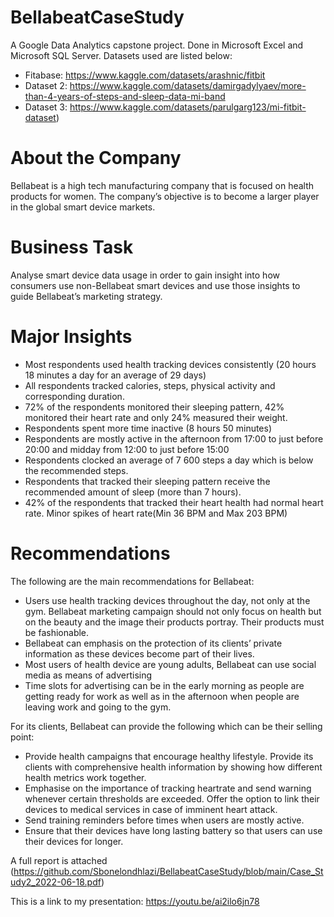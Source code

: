 # BellabeatCaseStudy
A Google Data Analytics capstone project.  Done in Microsoft Excel and Microsoft SQL Server. Datasets used are listed below:
* Fitabase: https://www.kaggle.com/datasets/arashnic/fitbit
* Dataset 2: https://www.kaggle.com/datasets/damirgadylyaev/more-than-4-years-of-steps-and-sleep-data-mi-band
* Dataset 3: https://www.kaggle.com/datasets/parulgarg123/mi-fitbit-dataset) 

# About the Company
Bellabeat is a high tech manufacturing company that is focused on health products for women. The company’s objective is to become a larger player in the global smart device markets.

# Business Task
Analyse smart device data usage in order to gain insight into how consumers use non-Bellabeat smart devices and use those insights to guide Bellabeat’s marketing strategy.

# Major Insights
* Most respondents used health tracking devices consistently (20 hours 18 minutes a day for an average of 29 days)
* All respondents tracked calories, steps, physical activity and corresponding duration. 
* 72% of the respondents monitored their sleeping pattern, 42% monitored their heart rate and only 24% measured their weight.
* Respondents spent more time inactive (8 hours 50 minutes)
* Respondents are mostly active in the afternoon from 17:00 to just before 20:00 and midday from 12:00 to just before 15:00
* Respondents clocked an average of 7 600 steps a day which is below the recommended steps.
* Respondents that tracked their sleeping pattern receive the recommended amount of sleep (more than 7 hours).
* 42% of the respondents that tracked their heart health had normal heart rate. Minor spikes of heart rate(Min 36 BPM and Max 203 BPM)

# Recommendations
The following are the main recommendations for Bellabeat:
* Users use health tracking devices throughout the day, not only at the gym. Bellabeat marketing campaign should not only focus on health but on the beauty and the image their products portray. Their products must be fashionable.
* Bellabeat can emphasis on the protection of its clients’ private information as these devices become part of their lives.
* Most users of health device are young adults, Bellabeat can use social media as means of advertising
* Time slots for advertising can be in the early morning as people are getting ready for work as well as in the afternoon when people are leaving work and going to the gym.

For its clients, Bellabeat can provide the following which can be their selling point:
* Provide health campaigns that encourage healthy lifestyle. Provide its clients with comprehensive health information by showing how different health metrics work together.
* Emphasise on the importance of tracking heartrate and send warning whenever certain thresholds are exceeded. Offer the option to link their devices to medical services in case of imminent heart attack.
* Send training reminders before times when users are mostly active.
* Ensure that their devices have long lasting battery so that users can use their devices for longer.


A full report is attached (https://github.com/Sbonelondhlazi/BellabeatCaseStudy/blob/main/Case_Study2_2022-06-18.pdf)

This is a link to my presentation: https://youtu.be/ai2ilo6jn78
